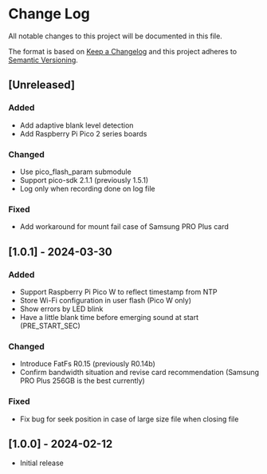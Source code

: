 # Change Log
All notable changes to this project will be documented in this file.

The format is based on [Keep a Changelog](http://keepachangelog.com/)
and this project adheres to [Semantic Versioning](http://semver.org/).

## [Unreleased]
### Added
* Add adaptive blank level detection
* Add Raspberry Pi Pico 2 series boards
### Changed
* Use pico_flash_param submodule
* Support pico-sdk 2.1.1 (previously 1.5.1)
* Log only when recording done on log file
### Fixed
* Add workaround for mount fail case of Samsung PRO Plus card

## [1.0.1] - 2024-03-30
### Added
* Support Raspberry Pi Pico W to reflect timestamp from NTP
* Store Wi-Fi configuration in user flash (Pico W only)
* Show errors by LED blink
* Have a little blank time before emerging sound at start (PRE_START_SEC)
### Changed
* Introduce FatFs R0.15 (previously R0.14b)
* Confirm bandwidth situation and revise card recommendation (Samsung PRO Plus 256GB is the best currently)
### Fixed
* Fix bug for seek position in case of large size file when closing file

## [1.0.0] - 2024-02-12
* Initial release